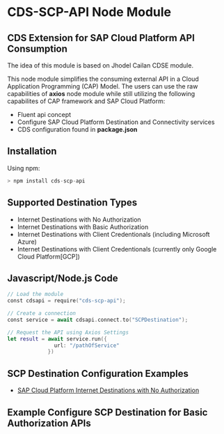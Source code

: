 # CDS-SCP-API Node Module 

## CDS Extension for SAP Cloud Platform API Consumption
The idea of this module is based on Jhodel Cailan CDSE module.

This node module simplifies the consuming external API in a Cloud Application Programming (CAP) Model.
The users can use the raw capabilities of **axios** node module while still utilizing the following capabilites of CAP framework and SAP Cloud Platform:
- Fluent api concept
- Configure SAP Cloud Platform Destination and Connectivity services
- CDS configuration found in **package.json**

## Installation

Using npm:

```swift
> npm install cds-scp-api
```
## Supported Destination Types

- Internet Destinations with No Authorization 
- Internet Destinations with Basic Authorization
- Internet Destinations with Client Credentionals (including Microsoft Azure)
- Internet Destinations with Client Credentionals (currently only Google Cloud Platform[GCP])


## Javascript/Node.js Code
```swift
// Load the module
const cdsapi = require("cds-scp-api");

// Create a connection
const service = await cdsapi.connect.to("SCPDestination");

// Request the API using Axios Settings
let result = await service.run({
               url: "/pathOfService"
             })

```
## SCP Destination Configuration Examples

- [SAP Cloud Platform Internet Destinations with No Authorization](./docs/InternetAPIwithNoAuthentication.md)

## Example Configure SCP Destination for Basic Authorization APIs
